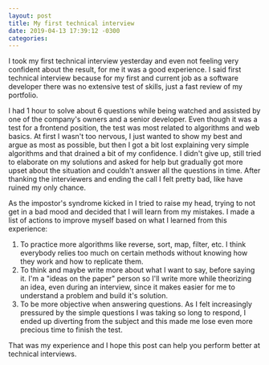 ```yaml
---
layout: post
title: My first technical interview
date: 2019-04-13 17:39:12 -0300
categories:
---
```

I took my first technical interview yesterday and even not feeling very confident about the result, for me it was a good experience. I said first technical interview because for my first and current job as a software developer there was no extensive test of skills, just a fast review of my portfolio.

I had 1 hour to solve about 6 questions while being watched and assisted by one of the company's owners and a senior developer. Even though it was a test for a frontend position, the test was most related to algorithms and web basics. At first I wasn't too nervous, I just wanted to show my best and argue as most as possible, but then I got a  bit lost explaining very simple algorithms and that drained a bit of my confidence. I didn't give up, still tried to elaborate on my solutions and asked for help but gradually got more upset about the situation and couldn't answer all the questions in time. After thanking the interviewers and ending the call I felt pretty bad, like have ruined my only chance.

As the impostor's syndrome kicked in I tried to raise my head, trying to not get in a bad mood and decided that I will learn from my mistakes. I made a list of actions to improve myself based on what I learned from this experience:

1. To practice more algorithms like reverse, sort, map, filter, etc. I think everybody relies too much on certain methods without knowing how they work and how to replicate them.
2. To think and maybe write more about what I want to say, before saying it. I'm a "ideas on the paper" person so I'll write more while theorizing an idea, even during an interview, since it makes easier for me to understand a problem and build it's solution.
3. To be more objective when answering questions. As I felt increasingly pressured by the simple questions I was taking so long to respond, I ended up diverting from the subject and this made me lose even more precious time to finish the test.

That was my experience and I hope this post can help you perform better at technical interviews.